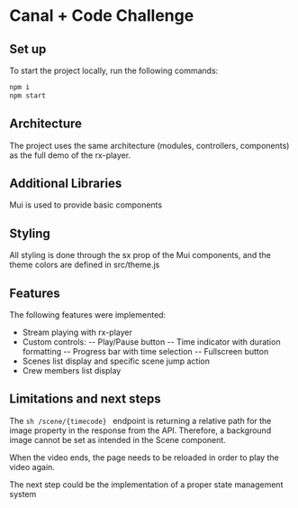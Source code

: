 # Canal + Code Challenge

## Set up

To start the project locally, run the following commands:

```sh
npm i
npm start
```

## Architecture

The project uses the same architecture (modules, controllers, components) as the full demo of the rx-player.

## Additional Libraries

Mui is used to provide basic components

## Styling

All styling is done through the sx prop of the Mui components, and the theme colors are defined in src/theme.js

## Features

The following features were implemented:

- Stream playing with rx-player
- Custom controls:
  -- Play/Pause button
  -- Time indicator with duration formatting
  -- Progress bar with time selection
  -- Fullscreen button
- Scenes list display and specific scene jump action
- Crew members list display

## Limitations and next steps

The `sh /scene/{timecode} ` endpoint is returning a relative path for the image property in the response from the API. Therefore, a background image cannot be set as intended in the Scene component.

When the video ends, the page needs to be reloaded in order to play the video again.

The next step could be the implementation of a proper state management system
